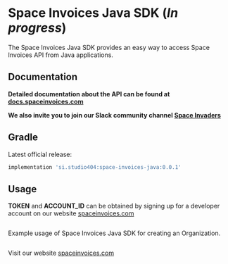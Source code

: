 # Space Invoices Java SDK (*In progress*)

The Space Invoices Java SDK provides an easy way to access Space Invoices API from Java applications.

## Documentation

**Detailed documentation about the API can be found at [docs.spaceinvoices.com](http://docs.spaceinvoices.com)**

**We also invite you to join our Slack community channel [Space Invaders](http://joinslack.spaceinvoices.com)**

## Gradle

Latest official release:
``` gradle
implementation 'si.studio404:space-invoices-java:0.0.1'
```

## Usage

**TOKEN** and **ACCOUNT_ID** can be obtained by signing up for a developer account on our website [spaceinvoices.com](http://spaceinvoices.com)

``` kt

```

Example usage of Space Invoices Java SDK for creating an Organization.
``` kt

```

Visit our website [spaceinvoices.com](http://spaceinvoices.com)
